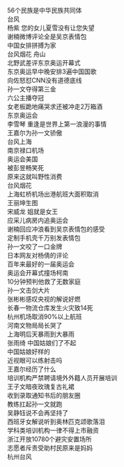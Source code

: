 56个民族是中华民族共同体  
台风  
杨紫 您的女儿夏雪没有让您失望  
谢楠微博评论全是吴京表情包  
中国女排拼搏为家  
台风烟花 舟山  
北野武差评东京奥运开幕式  
东京奥运早中晚安排3遍中国国歌  
向佐怒怼CNN没有道德底线  
孙一文夺得第三金  
六公主播夺冠  
女老板跪地痛哭求还被冲走2万箱酒  
东京奥运会  
李雪琴 重逢是世界上第一浪漫的事情  
王嘉尔为孙一文骄傲  
台风上海  
南京禄口机场  
奥运会美国  
被彭昱畅笑死  
原来这就叫野性消费  
台风烟花  
上海虹桥机场出港航班大面积取消  
王丽坤生图  
宋威龙 姐就是女王  
应采儿病房内追奥运会  
谢楠回应冲浪看到吴京表情包的感受  
定制手机壳千万别发表情包  
孙一文咬了一口金牌  
日本网友对杨倩的评论  
百年来最好的一届奥运会  
奥运会开幕式撞场柯南  
10分钟预判他救了无数家庭  
孙一文击剑大片  
张彬彬感叹央视的解说好燃  
长春一物流仓库发生火灾致14死  
杭州机场取消90%以上航班  
河南文物局局长哭了  
上海明后天暴雨到大暴雨  
张雨绮 中国姑娘们了不起  
中国姑娘好样的  
近视眼可以练射击吗  
王嘉尔经历了什么  
培训机构严禁聘请境外外籍人员开展培训  
王子文暗夜玫瑰复古礼裙  
收到录取通知书后的朋友圈  
教练扛起孙一文就跑  
吴静钰说不会再坚持了  
西班牙女解说听到奥林匹克颂歌落泪  
学科类培训机构一律不得上市融资  
浙江开放10780个避灾安置场所  
志愿者斥责受助村民原来是妈妈  
杭州台风  
